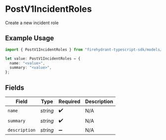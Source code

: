 # PostV1IncidentRoles

Create a new incident role

## Example Usage

```typescript
import { PostV1IncidentRoles } from "firehydrant-typescript-sdk/models/components";

let value: PostV1IncidentRoles = {
  name: "<value>",
  summary: "<value>",
};
```

## Fields

| Field              | Type               | Required           | Description        |
| ------------------ | ------------------ | ------------------ | ------------------ |
| `name`             | *string*           | :heavy_check_mark: | N/A                |
| `summary`          | *string*           | :heavy_check_mark: | N/A                |
| `description`      | *string*           | :heavy_minus_sign: | N/A                |